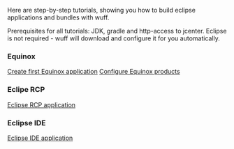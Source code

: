 Here are step-by-step tutorials, showing you how to build eclipse applications and bundles with wuff.

Prerequisites for all tutorials: JDK, gradle and http-access to jcenter. Eclipse is not required - wuff will download and configure it for you automatically.

### Equinox

[Create first Equinox application](Create-first-equinox-application)
[Configure Equinox products](Configure-equinox-products)

### Eclipe RCP

[Eclipse RCP application](Eclipse-RCP-application)

### Eclipse IDE

[Eclipse IDE application](Eclipse-IDE-application)

